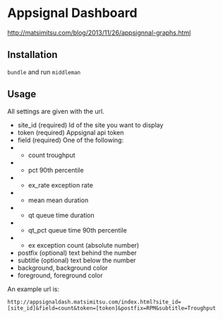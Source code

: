 # Appsignal Dashboard

http://matsimitsu.com/blog/2013/11/26/appsignnal-graphs.html

## Installation

`bundle` and run `middleman`

## Usage

All settings are given with the url.

* site_id (required) Id of the site you want to display
* token (required) Appsignal api token
* field (required) One of the following:
* * count troughput
* * pct 90th percentile
* * ex_rate exception rate
* * mean mean duration
* * qt queue time duration
* * qt_pct queue time 90th percentile
* * ex exception count (absolute number)
* postfix (optional) text behind the number
* subtitle (optional) text below the number
* background, background color
* foreground, foreground color

An example url is:

`http://appsignaldash.matsimitsu.com/index.html?site_id=[site_id]&field=count&token=[token]&postfix=RPM&subtitle=Troughput
`
